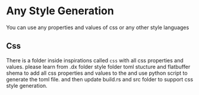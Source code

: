 # Any Style Generation

You can use any properties and values of css or any other style languages

## Css

There is a folder inside inspirations called `css` with all css properties and values. please learn from .dx folder style folder toml stucture and flatbuffer shema to add all css properties and values to the and use python script to generate the toml file. and then update build.rs and src folder to support css style generation.
